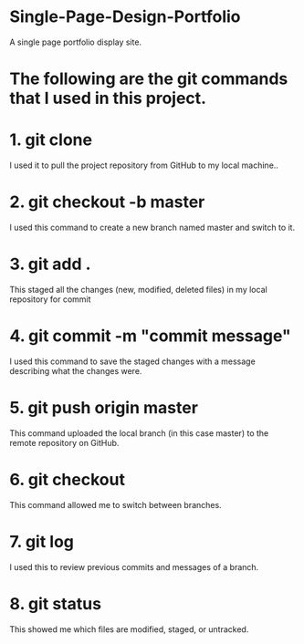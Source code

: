 # Single-Page-Design-Portfolio
A single page portfolio display site.


# The following are the git commands that I used in this project.

# 1. git clone <repository url>
I used it to pull the project repository from GitHub to my local machine..


# 2. git checkout -b master
I used this command to create a new branch named master and switch to it. 


# 3. git add .
This staged all the changes (new, modified, deleted files) in my local repository for commit


# 4. git commit -m "commit message"
I used this command to save the staged changes with a message describing what the changes were.


# 5. git push origin master
This command uploaded the local branch (in this case master) to the remote repository on GitHub.


# 6. git checkout <branch-name>
This command allowed me to switch between branches.


# 7. git log
I used this to review previous commits and messages of a branch.


# 8. git status
This showed me which files are modified, staged, or untracked.



